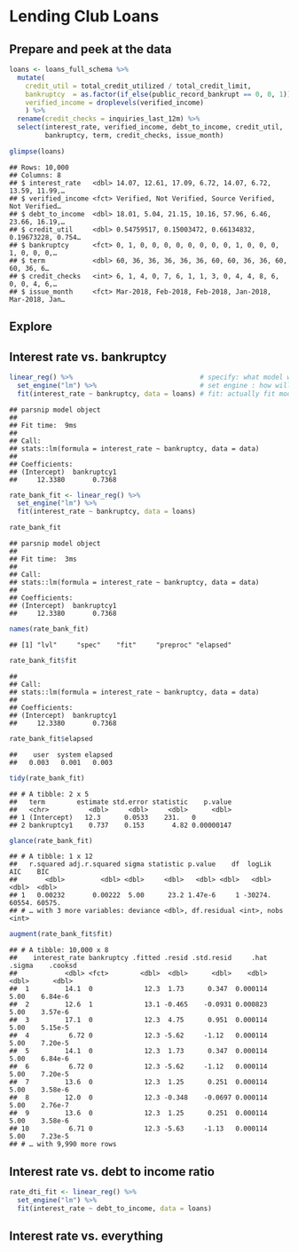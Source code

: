 Lending Club Loans
================

## Prepare and peek at the data

``` r
loans <- loans_full_schema %>%
  mutate(
    credit_util = total_credit_utilized / total_credit_limit,
    bankruptcy  = as.factor(if_else(public_record_bankrupt == 0, 0, 1)),
    verified_income = droplevels(verified_income)
    ) %>%
  rename(credit_checks = inquiries_last_12m) %>%
  select(interest_rate, verified_income, debt_to_income, credit_util, 
         bankruptcy, term, credit_checks, issue_month) 
```

``` r
glimpse(loans)
```

    ## Rows: 10,000
    ## Columns: 8
    ## $ interest_rate   <dbl> 14.07, 12.61, 17.09, 6.72, 14.07, 6.72, 13.59, 11.99,…
    ## $ verified_income <fct> Verified, Not Verified, Source Verified, Not Verified…
    ## $ debt_to_income  <dbl> 18.01, 5.04, 21.15, 10.16, 57.96, 6.46, 23.66, 16.19,…
    ## $ credit_util     <dbl> 0.54759517, 0.15003472, 0.66134832, 0.19673228, 0.754…
    ## $ bankruptcy      <fct> 0, 1, 0, 0, 0, 0, 0, 0, 0, 0, 1, 0, 0, 0, 1, 0, 0, 0,…
    ## $ term            <dbl> 60, 36, 36, 36, 36, 36, 60, 60, 36, 36, 60, 60, 36, 6…
    ## $ credit_checks   <int> 6, 1, 4, 0, 7, 6, 1, 1, 3, 0, 4, 4, 8, 6, 0, 0, 4, 6,…
    ## $ issue_month     <fct> Mar-2018, Feb-2018, Feb-2018, Jan-2018, Mar-2018, Jan…

## Explore

## Interest rate vs. bankruptcy

``` r
linear_reg() %>%                                # specify: what model will we fit?
  set_engine("lm") %>%                          # set engine : how will we fit the model?
  fit(interest_rate ~ bankruptcy, data = loans) # fit: actually fit model based on formula
```

    ## parsnip model object
    ## 
    ## Fit time:  9ms 
    ## 
    ## Call:
    ## stats::lm(formula = interest_rate ~ bankruptcy, data = data)
    ## 
    ## Coefficients:
    ## (Intercept)  bankruptcy1  
    ##     12.3380       0.7368

``` r
rate_bank_fit <- linear_reg() %>%
  set_engine("lm") %>%
  fit(interest_rate ~ bankruptcy, data = loans)
```

``` r
rate_bank_fit
```

    ## parsnip model object
    ## 
    ## Fit time:  3ms 
    ## 
    ## Call:
    ## stats::lm(formula = interest_rate ~ bankruptcy, data = data)
    ## 
    ## Coefficients:
    ## (Intercept)  bankruptcy1  
    ##     12.3380       0.7368

``` r
names(rate_bank_fit)
```

    ## [1] "lvl"     "spec"    "fit"     "preproc" "elapsed"

``` r
rate_bank_fit$fit
```

    ## 
    ## Call:
    ## stats::lm(formula = interest_rate ~ bankruptcy, data = data)
    ## 
    ## Coefficients:
    ## (Intercept)  bankruptcy1  
    ##     12.3380       0.7368

``` r
rate_bank_fit$elapsed
```

    ##    user  system elapsed 
    ##   0.003   0.001   0.003

``` r
tidy(rate_bank_fit)
```

    ## # A tibble: 2 x 5
    ##   term        estimate std.error statistic    p.value
    ##   <chr>          <dbl>     <dbl>     <dbl>      <dbl>
    ## 1 (Intercept)   12.3      0.0533    231.   0         
    ## 2 bankruptcy1    0.737    0.153       4.82 0.00000147

``` r
glance(rate_bank_fit)
```

    ## # A tibble: 1 x 12
    ##   r.squared adj.r.squared sigma statistic p.value    df  logLik    AIC    BIC
    ##       <dbl>         <dbl> <dbl>     <dbl>   <dbl> <dbl>   <dbl>  <dbl>  <dbl>
    ## 1   0.00232       0.00222  5.00      23.2 1.47e-6     1 -30274. 60554. 60575.
    ## # … with 3 more variables: deviance <dbl>, df.residual <int>, nobs <int>

``` r
augment(rate_bank_fit$fit)
```

    ## # A tibble: 10,000 x 8
    ##    interest_rate bankruptcy .fitted .resid .std.resid     .hat .sigma    .cooksd
    ##            <dbl> <fct>        <dbl>  <dbl>      <dbl>    <dbl>  <dbl>      <dbl>
    ##  1         14.1  0             12.3  1.73      0.347  0.000114   5.00    6.84e-6
    ##  2         12.6  1             13.1 -0.465    -0.0931 0.000823   5.00    3.57e-6
    ##  3         17.1  0             12.3  4.75      0.951  0.000114   5.00    5.15e-5
    ##  4          6.72 0             12.3 -5.62     -1.12   0.000114   5.00    7.20e-5
    ##  5         14.1  0             12.3  1.73      0.347  0.000114   5.00    6.84e-6
    ##  6          6.72 0             12.3 -5.62     -1.12   0.000114   5.00    7.20e-5
    ##  7         13.6  0             12.3  1.25      0.251  0.000114   5.00    3.58e-6
    ##  8         12.0  0             12.3 -0.348    -0.0697 0.000114   5.00    2.76e-7
    ##  9         13.6  0             12.3  1.25      0.251  0.000114   5.00    3.58e-6
    ## 10          6.71 0             12.3 -5.63     -1.13   0.000114   5.00    7.23e-5
    ## # … with 9,990 more rows

## Interest rate vs. debt to income ratio

``` r
rate_dti_fit <- linear_reg() %>%
  set_engine("lm") %>%
  fit(interest_rate ~ debt_to_income, data = loans)
```

## Interest rate vs. everything
